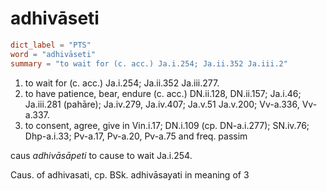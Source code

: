 # adhivāseti

``` toml
dict_label = "PTS"
word = "adhivāseti"
summary = "to wait for (c. acc.) Ja.i.254; Ja.ii.352 Ja.iii.2"
```

1. to wait for (c. acc.) Ja.i.254; Ja.ii.352 Ja.iii.277.
2. to have patience, bear, endure (c. acc.) DN.ii.128, DN.ii.157; Ja.i.46; Ja.iii.281 (pahāre); Ja.iv.279, Ja.iv.407; Ja.v.51 Ja.v.200; Vv\-a.336, Vv\-a.337.
3. to consent, agree, give in Vin.i.17; DN.i.109 (cp. DN\-a.i.277); SN.iv.76; Dhp\-a.i.33; Pv\-a.17, Pv\-a.20, Pv\-a.75 and freq. passim

caus *adhivāsāpeti* to cause to wait Ja.i.254.

Caus. of adhivasati, cp. BSk. adhivāsayati in meaning of 3

